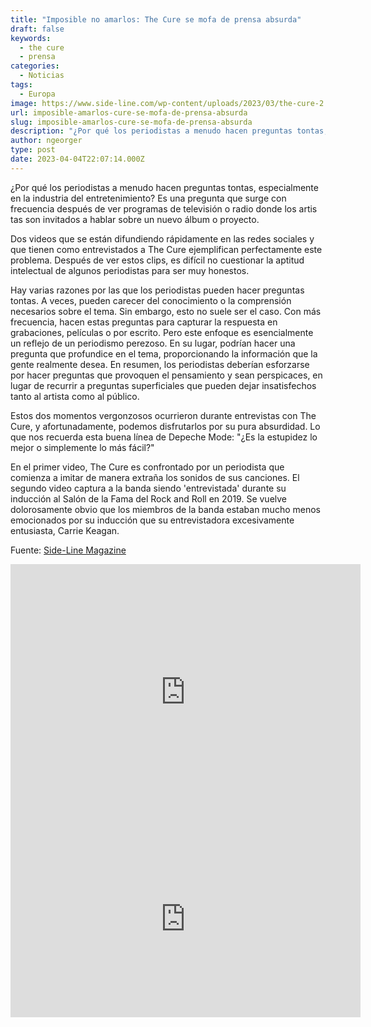 ```yaml
---
title: "Imposible no amarlos: The Cure se mofa de prensa absurda"
draft: false
keywords:
  - the cure
  - prensa
categories:
  - Noticias
tags:
  - Europa
image: https://www.side-line.com/wp-content/uploads/2023/03/the-cure-2.png
url: imposible-amarlos-cure-se-mofa-de-prensa-absurda
slug: imposible-amarlos-cure-se-mofa-de-prensa-absurda
description: "¿Por qué los periodistas a menudo hacen preguntas tontas, especialmente en la industria del entretenimiento? "
author: ngeorger
type: post
date: 2023-04-04T22:07:14.000Z
---
```

¿Por qué los periodistas a menudo hacen preguntas tontas, especialmente en la industria del entretenimiento? Es una pregunta que surge con frecuencia después de ver programas de televisión o radio donde los artis tas son invitados a hablar sobre un nuevo álbum o proyecto.

Dos videos que se están difundiendo rápidamente en las redes sociales y que tienen como entrevistados a The Cure ejemplifican perfectamente este problema. Después de ver estos clips, es difícil no cuestionar la aptitud intelectual de algunos periodistas para ser muy honestos.

Hay varias razones por las que los periodistas pueden hacer preguntas tontas. A veces, pueden carecer del conocimiento o la comprensión necesarios sobre el tema. Sin embargo, esto no suele ser el caso. Con más frecuencia, hacen estas preguntas para capturar la respuesta en grabaciones, películas o por escrito. Pero este enfoque es esencialmente un reflejo de un periodismo perezoso. En su lugar, podrían hacer una pregunta que profundice en el tema, proporcionando la información que la gente realmente desea. En resumen, los periodistas deberían esforzarse por hacer preguntas que provoquen el pensamiento y sean perspicaces, en lugar de recurrir a preguntas superficiales que pueden dejar insatisfechos tanto al artista como al público.

Estos dos momentos vergonzosos ocurrieron durante entrevistas con The Cure, y afortunadamente, podemos disfrutarlos por su pura absurdidad. Lo que nos recuerda esta buena línea de Depeche Mode: "¿Es la estupidez lo mejor o simplemente lo más fácil?"

En el primer video, The Cure es confrontado por un periodista que comienza a imitar de manera extraña los sonidos de sus canciones. El segundo video captura a la banda siendo 'entrevistada' durante su inducción al Salón de la Fama del Rock and Roll en 2019. Se vuelve dolorosamente obvio que los miembros de la banda estaban mucho menos emocionados por su inducción que su entrevistadora excesivamente entusiasta, Carrie Keagan.

Fuente: [Side-Line Magazine](https://www.side-line.com/the-cure-versus-silly-journalists-with-video-evidence/)

<iframe src="https://web.facebook.com/plugins/video.php?href=https%3A%2F%2Fweb.facebook.com%2FSide.Line.Magazine%2Fvideos%2F658924689380180%2F&show_text=0&width=560" width="560" height="410" style="border:none;overflow:hidden" scrolling="no" frameborder="0" allowfullscreen="true" allow="autoplay; clipboard-write; encrypted-media; picture-in-picture; web-share" allowFullScreen="true"></iframe>

<iframe src="https://web.facebook.com/plugins/video.php?href=https%3A%2F%2Fweb.facebook.com%2FSide.Line.Magazine%2Fvideos%2F2261214600775949%2F&show_text=0&width=560" width="560" height="315" style="border:none;overflow:hidden" scrolling="no" frameborder="0" allowfullscreen="true" allow="autoplay; clipboard-write; encrypted-media; picture-in-picture; web-share" allowFullScreen="true"></iframe>
